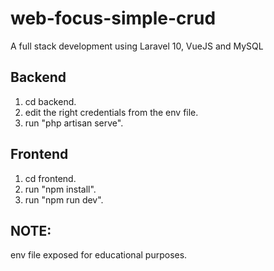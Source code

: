 # web-focus-simple-crud
A full stack development using Laravel 10, VueJS and MySQL


## Backend
1. cd backend.
2. edit the right credentials from the env file.
2. run "php artisan serve".


## Frontend
1. cd frontend.
2. run "npm install".
2. run "npm run dev".


## NOTE:
env file exposed for educational purposes.